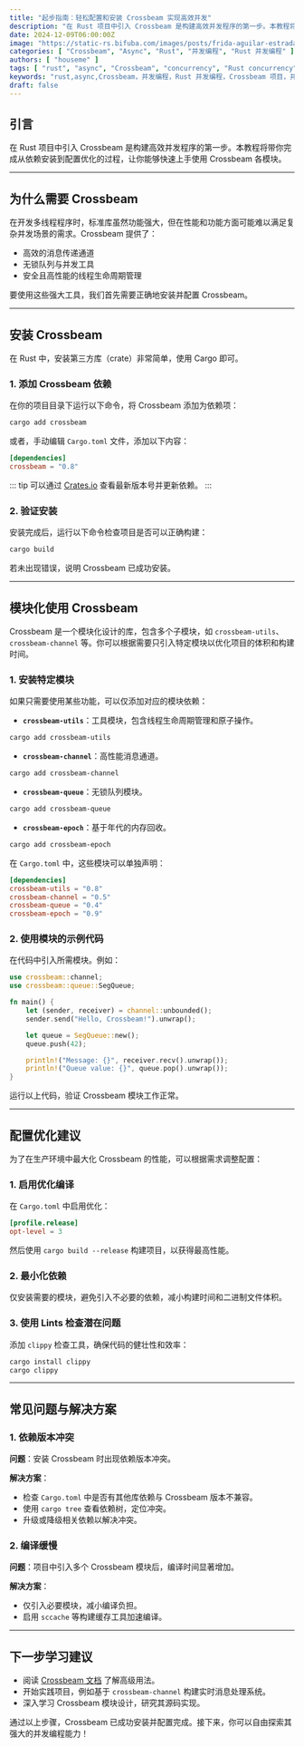 ```yaml
---
title: "起步指南：轻松配置和安装 Crossbeam 实现高效并发"
description: "在 Rust 项目中引入 Crossbeam 是构建高效并发程序的第一步。本教程将带你完成从依赖安装到配置优化的过程，让你能够快速上手使用 Crossbeam 各模块。"
date: 2024-12-09T06:00:00Z
image: "https://static-rs.bifuba.com/images/posts/frida-aguilar-estrada-sMV0Rv4UKKY-unsplash.jpg"
categories: [ "Crossbeam", "Async", "Rust", "并发编程", "Rust 并发编程" ]
authors: [ "houseme" ]
tags: [ "rust", "async", "Crossbeam", "concurrency", "Rust concurrency", "Crossbeam project", "concurrent tasks", "concurrent operations", "concurrent Rust programming", "并发编程", "Rust 并发编程", "Crossbeam 项目", "并发任务", "并发操作", "并发 Rust 编程" ]
keywords: "rust,async,Crossbeam，并发编程，Rust 并发编程，Crossbeam 项目，并发任务，并发操作，并发 Rust 编程"
draft: false
---
```


## 引言

在 Rust 项目中引入 Crossbeam 是构建高效并发程序的第一步。本教程将带你完成从依赖安装到配置优化的过程，让你能够快速上手使用 Crossbeam 各模块。

---

## **为什么需要 Crossbeam**

在开发多线程程序时，标准库虽然功能强大，但在性能和功能方面可能难以满足复杂并发场景的需求。Crossbeam 提供了：

- 高效的消息传递通道
- 无锁队列与并发工具
- 安全且高性能的线程生命周期管理

要使用这些强大工具，我们首先需要正确地安装并配置 Crossbeam。

---

## **安装 Crossbeam**

在 Rust 中，安装第三方库（crate）非常简单，使用 Cargo 即可。

### **1. 添加 Crossbeam 依赖**

在你的项目目录下运行以下命令，将 Crossbeam 添加为依赖项：

```bash
cargo add crossbeam
```

或者，手动编辑 `Cargo.toml` 文件，添加以下内容：

```toml
[dependencies]
crossbeam = "0.8"
```

::: tip
可以通过 [Crates.io](https://crates.io/crates/crossbeam "Crates.io") 查看最新版本号并更新依赖。
:::

### **2. 验证安装**

安装完成后，运行以下命令检查项目是否可以正确构建：

```bash
cargo build
```

若未出现错误，说明 Crossbeam 已成功安装。

---

## **模块化使用 Crossbeam**

Crossbeam 是一个模块化设计的库，包含多个子模块，如 `crossbeam-utils`、`crossbeam-channel` 等。你可以根据需要只引入特定模块以优化项目的体积和构建时间。

### **1. 安装特定模块**

如果只需要使用某些功能，可以仅添加对应的模块依赖：

- **`crossbeam-utils`**：工具模块，包含线程生命周期管理和原子操作。

```bash
cargo add crossbeam-utils
```

- **`crossbeam-channel`**：高性能消息通道。

```bash
cargo add crossbeam-channel
```

- **`crossbeam-queue`**：无锁队列模块。

```bash
cargo add crossbeam-queue
```

- **`crossbeam-epoch`**：基于年代的内存回收。
```bash
cargo add crossbeam-epoch
```

在 `Cargo.toml` 中，这些模块可以单独声明：

```toml
[dependencies]
crossbeam-utils = "0.8"
crossbeam-channel = "0.5"
crossbeam-queue = "0.4"
crossbeam-epoch = "0.9"
```

### **2. 使用模块的示例代码**

在代码中引入所需模块。例如：

```rust
use crossbeam::channel;
use crossbeam::queue::SegQueue;

fn main() {
    let (sender, receiver) = channel::unbounded();
    sender.send("Hello, Crossbeam!").unwrap();

    let queue = SegQueue::new();
    queue.push(42);

    println!("Message: {}", receiver.recv().unwrap());
    println!("Queue value: {}", queue.pop().unwrap());
}
```

运行以上代码，验证 Crossbeam 模块工作正常。

---

## **配置优化建议**

为了在生产环境中最大化 Crossbeam 的性能，可以根据需求调整配置：

### **1. 启用优化编译**

在 `Cargo.toml` 中启用优化：

```toml
[profile.release]
opt-level = 3
```

然后使用 `cargo build --release` 构建项目，以获得最高性能。

### **2. 最小化依赖**

仅安装需要的模块，避免引入不必要的依赖，减小构建时间和二进制文件体积。

### **3. 使用 Lints 检查潜在问题**

添加 `clippy` 检查工具，确保代码的健壮性和效率：

```bash
cargo install clippy
cargo clippy
```

---

## **常见问题与解决方案**

### **1. 依赖版本冲突**

**问题**：安装 Crossbeam 时出现依赖版本冲突。

**解决方案**：

- 检查 `Cargo.toml` 中是否有其他库依赖与 Crossbeam 版本不兼容。
- 使用 `cargo tree` 查看依赖树，定位冲突。
- 升级或降级相关依赖以解决冲突。

### **2. 编译缓慢**

**问题**：项目中引入多个 Crossbeam 模块后，编译时间显著增加。

**解决方案**：

- 仅引入必要模块，减小编译负担。
- 启用 `sccache` 等构建缓存工具加速编译。

---

## **下一步学习建议**

- 阅读 [Crossbeam 文档](https://docs.rs/crossbeam/latest/crossbeam/ "Crossbeam 文档") 了解高级用法。
- 开始实践项目，例如基于 `crossbeam-channel` 构建实时消息处理系统。
- 深入学习 Crossbeam 模块设计，研究其源码实现。

通过以上步骤，Crossbeam 已成功安装并配置完成。接下来，你可以自由探索其强大的并发编程能力！
